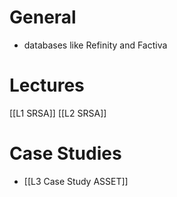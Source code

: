 # General
- databases like Refinity and Factiva
# Lectures
[[L1 SRSA]]
[[L2 SRSA]]

# Case Studies
- [[L3 Case Study ASSET]]

